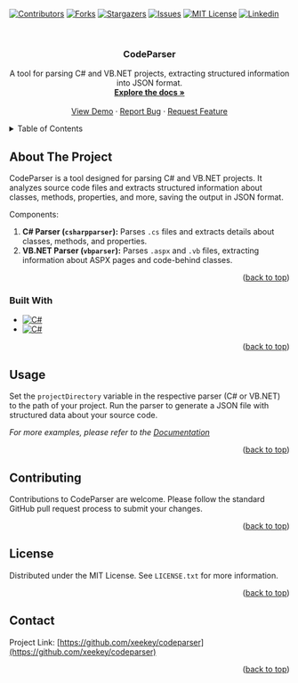 <a name="readme-top"></a>
[![Contributors][contributors-shield]][contributors-url]
[![Forks][forks-shield]][forks-url]
[![Stargazers][stars-shield]][stars-url]
[![Issues][issues-shield]][issues-url]
[![MIT License][license-shield]][license-url]
[![Linkedin][linkedin-shield]][linkedin-url]

<!-- PROJECT LOGO -->
<br />
<div align="center">
  <!--<a href="https://github.com/xeekey/codeparser">
    <img src="images/logo.png" alt="Logo" width="80" height="80">
  </a> -->

<h3 align="center">CodeParser</h3>

  <p align="center">
    A tool for parsing C# and VB.NET projects, extracting structured information into JSON format.
    <br />
    <a href="https://github.com/xeekey/codeparser"><strong>Explore the docs »</strong></a>
    <br />
    <br />
    <a href="https://github.com/xeekey/codeparser">View Demo</a>
    ·
    <a href="https://github.com/xeekey/codeparser/issues">Report Bug</a>
    ·
    <a href="https://github.com/xeekey/codeparser/issues">Request Feature</a>
  </p>
</div>

<!-- TABLE OF CONTENTS -->
<details>
  <summary>Table of Contents</summary>
  <ol>
    <li>
      <a href="#about-the-project">About The Project</a>
      <ul>
        <li><a href="#built-with">Built With</a></li>
      </ul>
    </li>
    <li><a href="#usage">Usage</a></li>
    <li><a href="#contributing">Contributing</a></li>
    <li><a href="#license">License</a></li>
    <li><a href="#contact">Contact</a></li>
  </ol>
</details>

<!-- ABOUT THE PROJECT -->
## About The Project

CodeParser is a tool designed for parsing C# and VB.NET projects. It analyzes source code files and extracts structured information about classes, methods, properties, and more, saving the output in JSON format.

Components:
1. **C# Parser (`csharpparser`):** Parses `.cs` files and extracts details about classes, methods, and properties.
2. **VB.NET Parser (`vbparser`):** Parses `.aspx` and `.vb` files, extracting information about ASPX pages and code-behind classes.

<p align="right">(<a href="#readme-top">back to top</a>)</p>

### Built With

* [![C#][C#-shield]][C#-url]
* [![C#][VB.NET-shield]][VB-url]

<p align="right">(<a href="#readme-top">back to top</a>)</p>

<!-- USAGE EXAMPLES -->
## Usage

Set the `projectDirectory` variable in the respective parser (C# or VB.NET) to the path of your project. Run the parser to generate a JSON file with structured data about your source code.

_For more examples, please refer to the [Documentation](https://github.com/xeekey/codeparser)_

<p align="right">(<a href="#readme-top">back to top</a>)</p>

<!-- CONTRIBUTING -->
## Contributing

Contributions to CodeParser are welcome. Please follow the standard GitHub pull request process to submit your changes.

<p align="right">(<a href="#readme-top">back to top</a>)</p>

<!-- LICENSE -->
## License

Distributed under the MIT License. See `LICENSE.txt` for more information.

<p align="right">(<a href="#readme-top">back to top</a>)</p>

<!-- CONTACT -->
## Contact
Project Link: [https://github.com/xeekey/codeparser](https://github.com/xeekey/codeparser)

<p align="right">(<a href="#readme-top">back to top</a>)</p>


<!-- MARKDOWN LINKS & IMAGES -->
<!-- https://www.markdownguide.org/basic-syntax/#reference-style-links -->
[contributors-shield]: https://img.shields.io/github/contributors/xeekey/codeparser.svg?style=for-the-badge
[contributors-url]: https://github.com/xeekey/codeparser/graphs/contributors
[forks-shield]: https://img.shields.io/github/forks/xeekey/codeparser.svg?style=for-the-badge
[forks-url]: https://github.com/xeekey/codeparser/network/members
[stars-shield]: https://img.shields.io/github/stars/xeekey/codeparser.svg?style=for-the-badge
[stars-url]: https://github.com/xeekey/codeparser/stargazers
[issues-shield]: https://img.shields.io/github/issues/xeekey/codeparser.svg?style=for-the-badge
[issues-url]: https://github.com/xeekey/codeparser/issues
[license-shield]: https://img.shields.io/github/license/github_username/repo_name.svg?style=for-the-badge
[license-url]: https://github.com/xeekey/codeparser/blob/main/LICENSE
[linkedin-shield]: https://img.shields.io/badge/-LinkedIn-black.svg?style=for-the-badge&logo=linkedin&colorB=555
[linkedin-url]: https://linkedin.com/in/linkedin_username
[product-screenshot]: images/screenshot.png
[C#-shield]: https://img.shields.io/badge/C%23-239120.svg?style=for-the-badge&logo=c-sharp&logoColor=white
[C#-url]: https://docs.microsoft.com/en-us/dotnet/csharp/
[VB.NET-shield]: https://img.shields.io/badge/VB.NET-512BD4.svg?style=for-the-badge&logo=visual-studio&logoColor=white
[VB-url]: https://docs.microsoft.com/en-us/dotnet/visual-basic/
[linkedin-url]: https://linkedin.com/in/kasper-hjort-jæger

